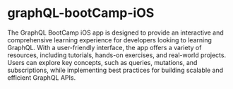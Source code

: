 # graphQL-bootCamp-iOS
The GraphQL BootCamp iOS app is designed to provide an interactive and comprehensive learning experience for developers looking to learning GraphQL. With a user-friendly interface, the app offers a variety of resources, including tutorials, hands-on exercises, and real-world projects. Users can explore key concepts, such as queries, mutations, and subscriptions, while implementing best practices for building scalable and efficient GraphQL APIs.
